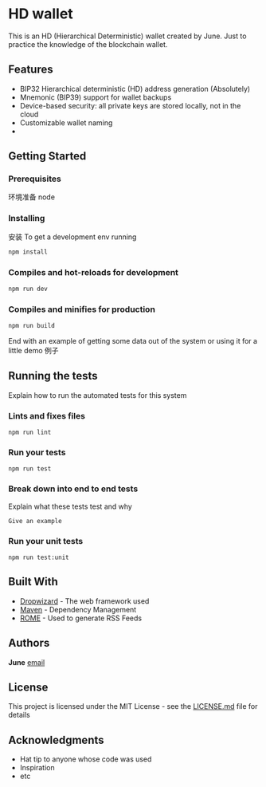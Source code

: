 # HD wallet 

This is an HD (Hierarchical Deterministic) wallet created by June. Just to practice the knowledge of the blockchain wallet. 

## Features

* BIP32 Hierarchical deterministic (HD) address generation (Absolutely)
* Mnemonic (BIP39) support for wallet backups
* Device-based security: all private keys are stored locally, not in the cloud
* Customizable wallet naming
*

## Getting Started

### Prerequisites

环境准备 node 

### Installing
安装
To get a development env running

```bash
npm install
```

### Compiles and hot-reloads for development
```bash
npm run dev
```

### Compiles and minifies for production
```bash
npm run build
```

End with an example of getting some data out of the system or using it for a little demo
例子


## Running the tests

Explain how to run the automated tests for this system

### Lints and fixes files
```
npm run lint
```

### Run your tests
```
npm run test
```

### Break down into end to end tests

Explain what these tests test and why

```
Give an example
```
### Run your unit tests
```
npm run test:unit
```


## Built With

* [Dropwizard](http://www.dropwizard.io/1.0.2/docs/) - The web framework used
* [Maven](https://maven.apache.org/) - Dependency Management
* [ROME](https://rometools.github.io/rome/) - Used to generate RSS Feeds


## Authors

**June** [email](mailto:ru-q-ur@163.com)


## License

This project is licensed under the MIT License - see the [LICENSE.md](LICENSE.md) file for details

## Acknowledgments

* Hat tip to anyone whose code was used
* Inspiration
* etc
